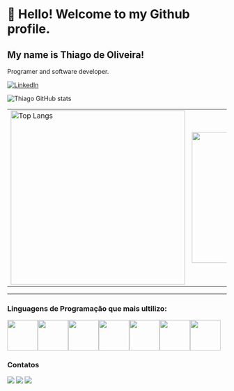 # 👋 Hello! Welcome to my Github profile.
## My name is Thiago de Oliveira!
Programer and software developer.

[![LinkedIn](https://img.shields.io/badge/LinkedIn-0077B5?style=for-the-badge&logo=linkedin&logoColor=white)](https://www.linkedin.com/in/thiago-de-oliveira-sampaio-0085a8239/)

![Thiago GitHub stats](https://github-readme-stats.vercel.app/api?username=skaduhs5232&show_icons=true&theme=tokyonight)

<table>
  <tr>
    <td>
      <a href="https://github.com/skaduhs5232/github-readme-stats">
        <img src="https://github-readme-stats.vercel.app/api/top-langs/?username=skaduhs5232&layout=donut&theme=dark" alt="Top Langs" width="400px">
      </a>
    </td>
    <td>
      <img src="https://tenor.com/view/cat-gif-26024704.gif" width="300px">
    </td>
  </tr>
</table>


    
<hr/>


### Linguagens de Programação que mais ultilizo:

<div style="display: flex;">
<img src="https://cdn.jsdelivr.net/gh/devicons/devicon@latest/icons/typescript/typescript-original.svg" style="width: 70px; height: 70px;">
<img src="https://cdn.jsdelivr.net/gh/devicons/devicon@latest/icons/javascript/javascript-original.svg" style="width: 70px; height: 70px;">
<img src="https://cdn.jsdelivr.net/gh/devicons/devicon@latest/icons/java/java-original.svg" style="width: 70px; height: 70px;">
<img src="https://cdn.jsdelivr.net/gh/devicons/devicon@latest/icons/angular/angular-original.svg" style="width: 70px; height: 70px;">
<img src="https://cdn.jsdelivr.net/gh/devicons/devicon@latest/icons/html5/html5-original.svg" style="width: 70px; height: 70px;">
<img src="https://cdn.jsdelivr.net/gh/devicons/devicon@latest/icons/mysql/mysql-original-wordmark.svg" style="width: 70px; height: 70px;">
<img src="https://cdn.jsdelivr.net/gh/devicons/devicon@latest/icons/clojure/clojure-original.svg" style="width: 70px; height: 70px;" />

</div>

### Contatos

<a href="https://instagram.com/thiao_samp" target="_blank"><img loading="lazy" src="https://img.shields.io/badge/-Instagram-%23E4405F?style=for-the-badge&logo=instagram&logoColor=white" target="_blank"></a>
<a href = "mailto:thiagooliveira1039@gmail.com"><img loading="lazy" src="https://img.shields.io/badge/Gmail-D14836?style=for-the-badge&logo=gmail&logoColor=white" target="_blank"></a>
<a href="https://api.whatsapp.com/send?phone=5585996227841" target="_blank">
  <img loading="lazy" src="https://img.shields.io/badge/-WhatsApp-%25ACD436?style=for-the-badge&logo=whatsapp&logoColor=white" target="_blank">
</a>




